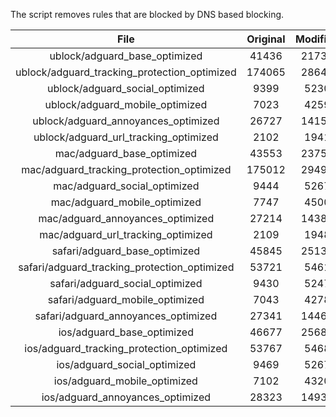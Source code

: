 The script removes rules that are blocked by DNS based blocking.


| File | Original | Modified |
|:----:|:-----:|:-----:|
| ublock/adguard_base_optimized | 41436 | 21733 |
| ublock/adguard_tracking_protection_optimized | 174065 | 28643 |
| ublock/adguard_social_optimized | 9399 | 5230 |
| ublock/adguard_mobile_optimized | 7023 | 4259 |
| ublock/adguard_annoyances_optimized | 26727 | 14153 |
| ublock/adguard_url_tracking_optimized | 2102 | 1941 |
| mac/adguard_base_optimized | 43553 | 23753 |
| mac/adguard_tracking_protection_optimized | 175012 | 29498 |
| mac/adguard_social_optimized | 9444 | 5267 |
| mac/adguard_mobile_optimized | 7747 | 4500 |
| mac/adguard_annoyances_optimized | 27214 | 14389 |
| mac/adguard_url_tracking_optimized | 2109 | 1948 |
| safari/adguard_base_optimized | 45845 | 25132 |
| safari/adguard_tracking_protection_optimized | 53721 | 5461 |
| safari/adguard_social_optimized | 9430 | 5247 |
| safari/adguard_mobile_optimized | 7043 | 4278 |
| safari/adguard_annoyances_optimized | 27341 | 14463 |
| ios/adguard_base_optimized | 46677 | 25688 |
| ios/adguard_tracking_protection_optimized | 53767 | 5468 |
| ios/adguard_social_optimized | 9469 | 5267 |
| ios/adguard_mobile_optimized | 7102 | 4320 |
| ios/adguard_annoyances_optimized | 28323 | 14938 |